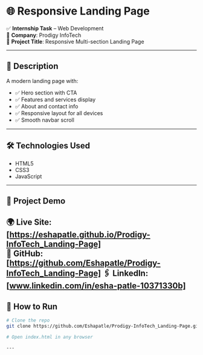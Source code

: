 # 🌐 Responsive Landing Page

✅ **Internship Task** – Web Development  
🏢 **Company**: Prodigy InfoTech  
📄 **Project Title**: Responsive Multi-section Landing Page

---

## 🔹 Description  
A modern landing page with:
- ✅ Hero section with CTA  
- ✅ Features and services display  
- ✅ About and contact info  
- ✅ Responsive layout for all devices  
- ✅ Smooth navbar scroll

---

## 🛠 Technologies Used  
- HTML5  
- CSS3  
- JavaScript

---

## 🔗 Project Demo  
🌍 **Live Site**: [https://eshapatle.github.io/Prodigy-InfoTech_Landing-Page]  
📂 **GitHub**: [https://github.com/Eshapatle/Prodigy-InfoTech_Landing-Page]
 🖇 **LinkedIn**: [www.linkedin.com/in/esha-patle-10371330b]
---

## 🚀 How to Run

```bash
# Clone the repo
git clone https://github.com/Eshapatle/Prodigy-InfoTech_Landing-Page.git

# Open index.html in any browser

---

